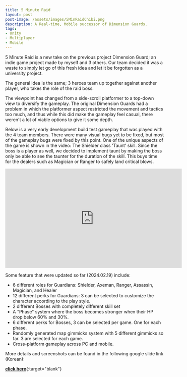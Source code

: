 ```yaml
---
title: 5 Minute Raid
layout: post
post-image: /assets/images/5MinRaidChibi.png
description: A Real-time, Mobile successor of Dimension Guards. 
tags:
- Unity
- Multiplayer
- Mobile
---
```



5 Minute Raid is a new take on the previous project Dimension Guard; an indie game project made by myself and 3 others.
Our team decided it was a waste to simply let go of this fresh idea and let it be forgotten as a university project.

The general idea is the same; 3 heroes team up together against another player, who takes the role of the raid boss.

The viewpoint has changed from a side-scroll platformer to a top-down view to diversify the gameplay.
The original Dimension Guards had a problem in which the platformer aspect restricted the movement and tactics too much, and thus while this did make the gameplay feel casual, there weren't a lot of viable options to give it some depth.

Below is a very early development build test gameplay that was played with the 4 team members. There were many visual bugs yet to be fixed, but most of the gameplay bugs were fixed by this point. One of the unique aspects of the game is shown in the video: The Shielder class 'Taunt' skill. Since the boss is a player as well, we decided to implement taunt by making the boss only be able to see the taunter for the duration of the skill. This buys time for the dealers such as Magician or Ranger to safely land critical blows.

<iframe width="560" height="315" src="https://www.youtube.com/embed/hiU3X6Vqy4c" frameborder="0" allow="accelerometer; autoplay; encrypted-media; gyroscope; picture-in-picture" allowfullscreen></iframe>


Some feature that were updated so far (2024.02.19) include:

- 6 different roles for Guardians: Shielder, Axeman, Ranger, Assassin, Magician, and Healer
- 12 different perks for Guardians: 3 can be selected to customize the character according to the play style.
- 2 different Bosses with completely different skill set
- A "Phase" system where the boss becomes stronger when their HP drop below 60% and 30%.
- 6 different perks for Bosses, 3 can be selected per game. One for each phase.
- Randomly generated map gimmicks system with 5 different gimmicks so far. 3 are selected for each game.
- Cross-platform gameplay across PC and mobile.


More details and screenshots can be found in the following google slide link (Korean):

[<b>click here</b>](https://docs.google.com/presentation/d/1q2g2ipUoXR1JK2VJJ4JoRUtXA9lyr-eUDZbuiZ4PA1E/edit?usp=sharing){:target="blank"}


